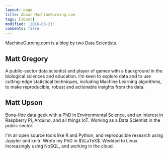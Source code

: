 ```yaml
---
layout: page
title: About MachineGurning.com
tags: [about]
modified: '2016-03-21'
comments: false
---
```


MachineGurning.com is a blog by two Data Scientists.

## Matt Gregory

A public-sector data scientist and player of games with a background in the biological sciences and education. I’m keen to explore data and to use cutting-edge statistical techniques, including Machine Learning algorithms, to make reproducible, robust and actionable insights from the data.



## Matt Upson

Bona-fide data geek with a PhD in Environmental Science, and an interest in Raspberry Pi, Arduino, and all things IoT. Working as a Data Scientist in the public sector.

I'm all open source tools like R and Python, and reproducible research using Jupyter and knitr. Wrote my PhD in $\\LaTeX$. Wedded to Linux. Increasingly using NoSQL, and working in the cloud.

